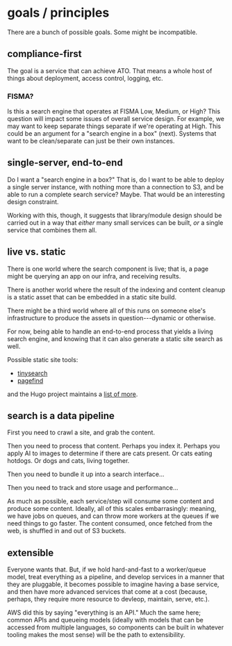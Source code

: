 
# goals / principles

There are a bunch of possible goals. Some might be incompatible.

## compliance-first

The goal is a service that can achieve ATO. That means a whole host of things about deployment, access control, logging, etc.

### FISMA?

Is this a search engine that operates at FISMA Low, Medium, or High? This question will impact some issues of overall service design. For example, we may want to keep separate things separate if we're operating at High. This could be an argument for a "search engine in a box" (next). Systems that want to be clean/separate can just be their own instances.

## single-server, end-to-end

Do I want a "search engine in a box?" That is, do I want to be able to deploy a single server instance, with nothing more than a connection to S3, and be able to run a complete search service? Maybe. That would be an interesting design constraint.

Working with this, though, it suggests that library/module design should be carried out in a way that _either_ many small services can be built, _or_ a single service that combines them all. 

## live vs. static

There is one world where the search component is live; that is, a page might be querying an app on our infra, and receiving results.

There is another world where the result of the indexing and content cleanup is a static asset that can be embedded in a static site build. 

There might be a third world where all of this runs on someone else's infrastructure to produce the assets in question---dynamic or otherwise. 

For now, being able to handle an end-to-end process that yields a living search engine, and knowing that it can also generate a static site search as well.

Possible static site tools:

* [tinysearch](https://github.com/tinysearch/tinysearch)
* [pagefind](https://pagefind.app/)

and the Hugo project maintains a [list of more](https://gohugo.io/tools/search/).

## search is a data pipeline

First you need to crawl a site, and grab the content.

Then you need to process that content. Perhaps you index it. Perhaps you apply AI to images to determine if there are cats present. Or cats eating hotdogs. Or dogs and cats, living together.

Then you need to bundle it up into a search interface...

Then you need to track and store usage and performance...

As much as possible, each service/step will consume some content and produce some content. Ideally, all of this scales embarrasingly: meaning, we have jobs on queues, and can throw more workers at the queues if we need things to go faster. The content consumed, once fetched from the web, is shuffled in and out of S3 buckets.

## extensible

Everyone wants that. But, if we hold hard-and-fast to a worker/queue model, treat everything as a pipeline, and develop services in a manner that they are pluggable, it becomes possible to imagine having a base service, and then have more advanced services that come at a cost (because, perhaps, they require more resource to devleop, maintain, serve, etc.). 

AWS did this by saying "everything is an API." Much the same here; common APIs and queueing models (ideally with models that can be accessed from multiple languages, so components can be built in whatever tooling makes the most sense) will be the path to extensibility.